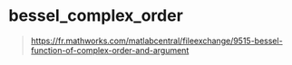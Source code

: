 # bessel_complex_order

> https://fr.mathworks.com/matlabcentral/fileexchange/9515-bessel-function-of-complex-order-and-argument
